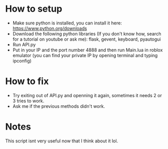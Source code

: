 # How to setup

* Make sure python is installed, you can install it here: https://www.python.org/downloads
* Download the following python libraries (If you don't know how, search for a tutorial on youtube or ask me): flask, gevent, keyboard, pyautogui
* Run API.py
* Put in your IP and the port number 4888 and then run Main.lua in roblox emulator (you can find your private IP by opening terminal and typing ipconfig)

# How to fix

* Try exiting out of API.py and openning it again, sometimes it needs 2 or 3 tries to work.
* Ask me if the previous methods didn't work.

# Notes

This script isnt very useful now that I think about it lol.
